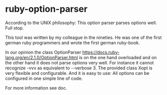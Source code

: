 # ruby-option-parser
According to the UNIX philosophy: This option parser parses options well. Full stop.

This tool was written by my colleague in the nineties. He was one of the first german ruby programmers and wrote the first german ruby-book.

In our opinion the class OptionParser https://docs.ruby-lang.org/en/2.1.0/OptionParser.html is on the one hand overloaded and on the other hand it does not parse options very well. For instance it cannot recognize -vvv as equivalent to --verbose 3. The provided class Xopt is very flexible and configurable. And it is easy to use: All options can be configured in one simple line of code.

For more information see doc.
